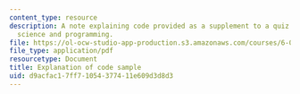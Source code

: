 ```yaml
---
content_type: resource
description: A note explaining code provided as a supplement to a quiz on computer
  science and programming.
file: https://ol-ocw-studio-app-production.s3.amazonaws.com/courses/6-00-introduction-to-computer-science-and-programming-fall-2008/d9acfac17ff71054377411e609d3d8d3_q3_explain.pdf
file_type: application/pdf
resourcetype: Document
title: Explanation of code sample
uid: d9acfac1-7ff7-1054-3774-11e609d3d8d3
---
```


